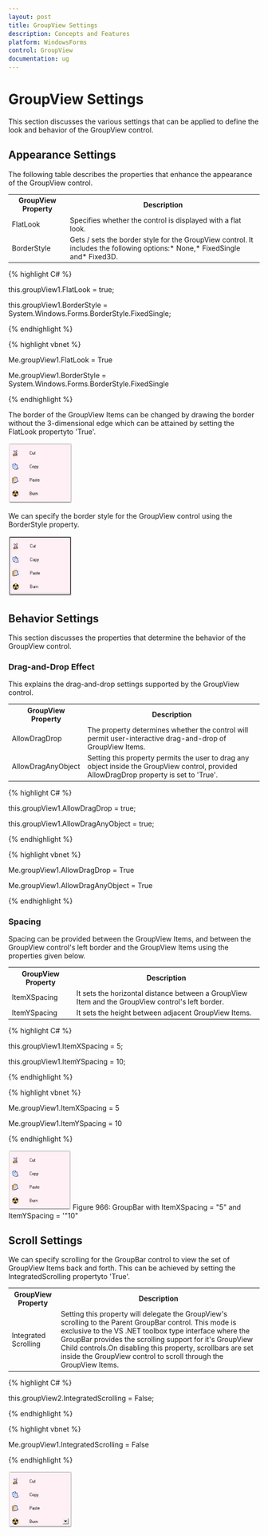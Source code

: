 ```yaml
---
layout: post
title: GroupView Settings
description: Concepts and Features
platform: WindowsForms
control: GroupView
documentation: ug
---
```

# GroupView Settings

This section discusses the various settings that can be applied to define the look and behavior of the GroupView 
control.

## Appearance Settings

The following table describes the properties that enhance the appearance of the GroupView control.


<table>
<tr>
<th>
GroupView Property</th><th>
Description</th></tr>
<tr>
<td>
FlatLook</td><td>
Specifies whether the control is displayed with a flat look.</td></tr>
<tr>
<td>
BorderStyle</td><td>
Gets / sets the border style for the GroupView control. It includes the following options:* None,* FixedSingle and* Fixed3D.</td></tr>
</table>



{% highlight C# %}  

this.groupView1.FlatLook = true;

this.groupView1.BorderStyle = System.Windows.Forms.BorderStyle.FixedSingle;

{% endhighlight %}



{% highlight vbnet %} 

Me.groupView1.FlatLook = True

Me.groupView1.BorderStyle = System.Windows.Forms.BorderStyle.FixedSingle 

{% endhighlight %}

The border of the GroupView Items can be changed by drawing the border without the 3-dimensional edge which can be attained by setting the FlatLook propertyto 'True'. 

![](Overview_images/Overview_img56.jpeg) 


We can specify the border style for the GroupView control using the BorderStyle property.

 ![](Overview_images/Overview_img57.jpeg) 


## Behavior Settings 

This section discusses the properties that determine the behavior of the GroupView control.

### Drag-and-Drop Effect

This explains the drag-and-drop settings supported by the GroupView control.



<table>
<tr>
<th>
GroupView Property</th><th>
Description</th></tr>
<tr>
<td>
AllowDragDrop</td><td>
The property determines whether the control will permit user-interactive drag-and-drop of GroupView Items.</td></tr>
<tr>
<td>
AllowDragAnyObject</td><td>
Setting this property permits the user to drag any object inside the GroupView control, provided AllowDragDrop property is set to 'True'.</td></tr>
</table>


{% highlight C# %}  

this.groupView1.AllowDragDrop = true;

this.groupView1.AllowDragAnyObject = true;

{% endhighlight %}


{% highlight vbnet %} 

Me.groupView1.AllowDragDrop = True

Me.groupView1.AllowDragAnyObject = True

{% endhighlight %} 

### Spacing

Spacing can be provided between the GroupView Items, and between the GroupView control's left border and the GroupView Items using the properties given below.



<table>
<tr>
<th>
GroupView Property</th><th>
Description</th></tr>
<tr>
<td>
ItemXSpacing</td><td>
It sets the horizontal distance between a GroupView Item and the GroupView control's left border.</td></tr>
<tr>
<td>
ItemYSpacing</td><td>
It sets the height between adjacent GroupView Items.</td></tr>
</table>


{% highlight C# %}  

this.groupView1.ItemXSpacing = 5;

this.groupView1.ItemYSpacing = 10;

{% endhighlight %}



{% highlight vbnet %} 

Me.groupView1.ItemXSpacing = 5

Me.groupView1.ItemYSpacing = 10

{% endhighlight %}

 ![](Overview_images/Overview_img58.jpeg) 
Figure 966: GroupBar with ItemXSpacing = "5" and ItemYSpacing = '"10"

## Scroll Settings

We can specify scrolling for the GroupBar control to view the set of GroupView Items back and forth. This can be achieved by setting the IntegratedScrolling propertyto 'True'.



<table>
<tr>
<th>
GroupView Property</th><th>
Description</th></tr>
<tr>
<td>
Integrated Scrolling</td><td>
Setting this property will delegate the GroupView's scrolling to the Parent GroupBar control. This mode is exclusive to the VS .NET toolbox type interface where the GroupBar provides the scrolling support for it's GroupView Child controls.On disabling this property, scrollbars are set inside the GroupView control to scroll through the GroupView Items.</td></tr>
</table>


{% highlight C# %}  

this.groupView2.IntegratedScrolling = False;

{% endhighlight %}



{% highlight vbnet %} 

Me.groupView1.IntegratedScrolling = False

{% endhighlight %}

![](Overview_images/Overview_img59.jpeg) 





